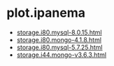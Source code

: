 # plot.ipanema

* [storage.i80.mysql-8.0.15.html](storage.i80.mysql-8.0.15.html)
* [storage.i80.mongo-4.1.8.html](storage.i80.mongo-4.1.8.html)
* [storage.i80.mysql-5.7.25.html](storage.i80.mysql-5.7.25.html)
* [storage.i44.mongo-v3.6.3.html](storage.i44.mongo-v3.6.3.html)
